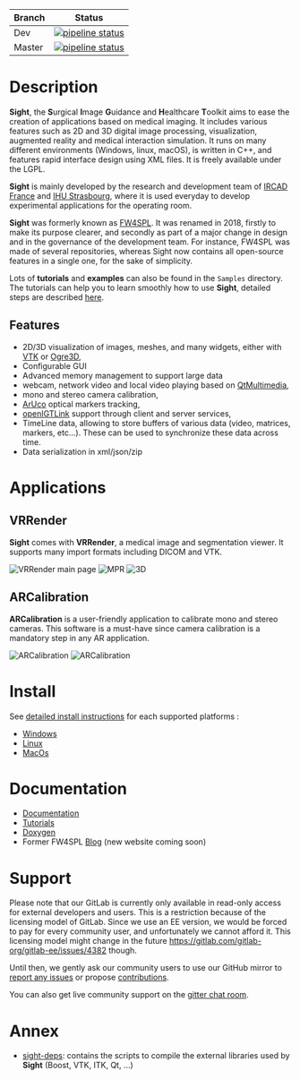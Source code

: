 | Branch |    Status |
|--------|-----------|
| Dev    | [![pipeline status](https://git.ircad.fr/Sight/sight/badges/dev/pipeline.svg)](https://git.ircad.fr/Sight/sight/commits/dev) |
| Master | [![pipeline status](https://git.ircad.fr/Sight/sight/badges/master/pipeline.svg)](https://git.ircad.fr/Sight/sight/commits/master) |


# Description

**Sight**, the **S**urgical **I**mage **G**uidance and **H**ealthcare **T**oolkit aims to ease the creation of applications based on medical imaging.
It includes various features such as 2D and 3D digital image processing, visualization, augmented reality and medical interaction simulation. It runs on many different environments (Windows, linux, macOS), is written in C++, and features rapid interface design using XML files. It is freely available under the LGPL.

**Sight** is mainly developed by the research and development team of [IRCAD France](https://www.ircad.fr) and [IHU Strasbourg](https://www.ihu-strasbourg.eu), where it is used everyday to develop experimental applications for the operating room.

**Sight** was formerly known as [FW4SPL](https://github.com/fw4spl-org/fw4spl). It was renamed in 2018, firstly to make its purpose clearer, and secondly as part of a major change in design and in the governance of the development team. For instance, FW4SPL was made of several repositories, whereas Sight now contains all open-source features in a single one, for the sake of simplicity.

Lots of **tutorials** and **examples** can also be found in the `Samples` directory. The tutorials can help you to learn smoothly how to use **Sight**, detailed steps are described [here](https://sight.pages.ircad.fr/sight-doc/Tutorials/index.html).

## Features

* 2D/3D visualization of images, meshes, and many widgets, either with [VTK](https://www.vtk.org/) or [Ogre3D](https://www.ogre3d.org/),
* Configurable GUI
* Advanced memory management to support large data
* webcam, network video and local video playing based on [QtMultimedia](http://doc.qt.io/qt-5/qtmultimedia-index.html),
* mono and stereo camera calibration,
* [ArUco](https://sourceforge.net/projects/aruco/) optical markers tracking,
* [openIGTLink](http://openigtlink.org/) support through client and server services,
* TimeLine data, allowing to store buffers of various data (video, matrices, markers, etc...). These can be used to synchronize these data across time.
* Data serialization in xml/json/zip

# Applications

## VRRender

**Sight** comes with **VRRender**, a medical image and segmentation viewer. It supports many import formats including DICOM and VTK.

![VRRender main page](https://sight.pages.ircad.fr/sight-doc/_images/SDB.png)
![MPR](https://sight.pages.ircad.fr/sight-doc/_images/MPR.png)
![3D](https://sight.pages.ircad.fr/sight-doc/_images/3D.png)


## ARCalibration

**ARCalibration** is a user-friendly application to calibrate mono and stereo cameras. This software is a must-have since camera calibration is a mandatory step in any AR application.

![ARCalibration](https://sight.pages.ircad.fr/sight-doc/_images/calibration.png)
![ARCalibration](https://sight.pages.ircad.fr/sight-doc/_images/calibrationExt.png)

# Install

See [detailed install instructions](https://sight.pages.ircad.fr/sight-doc/Installation/index.html) for each supported platforms :
* [Windows](https://sight.pages.ircad.fr/sight-doc/Installation/src/WindowsInstall.html)
* [Linux](https://sight.pages.ircad.fr/sight-doc/Installation/src/LinuxInstall.html)
* [MacOs](https://sight.pages.ircad.fr/sight-doc/Installation/src/MacOSXInstall.html)

# Documentation

* [Documentation](https://sight.pages.ircad.fr/sight-doc)
* [Tutorials](https://sight.pages.ircad.fr/sight-doc/Tutorials/index.html)
* [Doxygen](https://sight.pages.ircad.fr/sight)
* Former FW4SPL [Blog](http://fw4spl-org.github.io/fw4spl-blog/) (new website coming soon)

# Support

Please note that our GitLab is currently only available in read-only access
for external developers and users. This is a restriction because of the licensing
model of GitLab. Since we use an EE version, we would be forced to pay for every
community user, and unfortunately we cannot afford it. This licensing
model might change in the
future https://gitlab.com/gitlab-org/gitlab-ee/issues/4382 though.

Until then, we gently ask our community users to use our GitHub mirror to [report any issues](https://github.com/IRCAD-IHU/sight/issues)
or propose [contributions](https://github.com/IRCAD-IHU/sight/pulls).

You can also get live community support on the [gitter chat room](https://gitter.im/IRCAD-IHU/sight-support).

# Annex

* [sight-deps](https://git.ircad.fr/Sight/sight-deps): contains the scripts to compile the external libraries used by **Sight** (Boost, VTK, ITK, Qt, ...)
